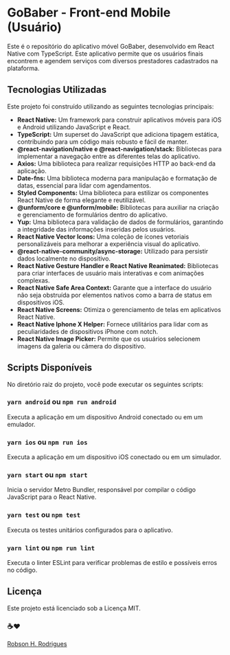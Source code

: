 # GoBaber - Front-end Mobile (Usuário)

Este é o repositório do aplicativo móvel GoBaber, desenvolvido em React Native com TypeScript. Este aplicativo permite que os usuários finais encontrem e agendem serviços com diversos prestadores cadastrados na plataforma.

## Tecnologias Utilizadas

Este projeto foi construído utilizando as seguintes tecnologias principais:

-   **React Native:** Um framework para construir aplicativos móveis para iOS e Android utilizando JavaScript e React.
-   **TypeScript:** Um superset do JavaScript que adiciona tipagem estática, contribuindo para um código mais robusto e fácil de manter.
-   **@react-navigation/native e @react-navigation/stack:** Bibliotecas para implementar a navegação entre as diferentes telas do aplicativo.
-   **Axios:** Uma biblioteca para realizar requisições HTTP ao back-end da aplicação.
-   **Date-fns:** Uma biblioteca moderna para manipulação e formatação de datas, essencial para lidar com agendamentos.
-   **Styled Components:** Uma biblioteca para estilizar os componentes React Native de forma elegante e reutilizável.
-   **@unform/core e @unform/mobile:** Bibliotecas para auxiliar na criação e gerenciamento de formulários dentro do aplicativo.
-   **Yup:** Uma biblioteca para validação de dados de formulários, garantindo a integridade das informações inseridas pelos usuários.
-   **React Native Vector Icons:** Uma coleção de ícones vetoriais personalizáveis para melhorar a experiência visual do aplicativo.
-   **@react-native-community/async-storage:** Utilizado para persistir dados localmente no dispositivo.
-   **React Native Gesture Handler e React Native Reanimated:** Bibliotecas para criar interfaces de usuário mais interativas e com animações complexas.
-   **React Native Safe Area Context:** Garante que a interface do usuário não seja obstruída por elementos nativos como a barra de status em dispositivos iOS.
-   **React Native Screens:** Otimiza o gerenciamento de telas em aplicativos React Native.
-   **React Native Iphone X Helper:** Fornece utilitários para lidar com as peculiaridades de dispositivos iPhone com notch.
-   **React Native Image Picker:** Permite que os usuários selecionem imagens da galeria ou câmera do dispositivo.

## Scripts Disponíveis

No diretório raiz do projeto, você pode executar os seguintes scripts:

### `yarn android` ou `npm run android`

Executa a aplicação em um dispositivo Android conectado ou em um emulador.

### `yarn ios` ou `npm run ios`

Executa a aplicação em um dispositivo iOS conectado ou em um simulador.

### `yarn start` ou `npm start`

Inicia o servidor Metro Bundler, responsável por compilar o código JavaScript para o React Native.

### `yarn test` ou `npm test`

Executa os testes unitários configurados para o aplicativo.

### `yarn lint` ou `npm run lint`

Executa o linter ESLint para verificar problemas de estilo e possíveis erros no código.

## Licença
Este projeto está licenciado sob a Licença MIT.

### ☕❤
[Robson H. Rodrigues](https://www.linkedin.com/in/robson-h-rodrigues-93341746/)
